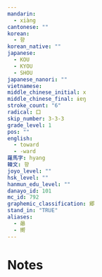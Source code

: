 ```yaml
---
mandarin:
  - xiàng
cantonese: ""
korean:
  - 향
korean_native: ""
japanese:
  - KOU
  - KYOU
  - SHOU
japanese_nanori: ""
vietnamese:
middle_chinese_initial: x
middle_chinese_final: ɨɐŋ
stroke_count: "6"
radical: 口
skip_number: 3-3-3
grade_level: 1
pos: ""
english:
  - toward
  - -ward
羅馬字: hyang
韓文: 향
joyo_level: ""
hsk_level: ""
hanmun_edu_level: ""
danayo_id: 101
mc_id: 792
graphemic_classification: 郷
stand_in: "TRUE"
aliases:
  - 曏
  - 嚮
---
```


# Notes

